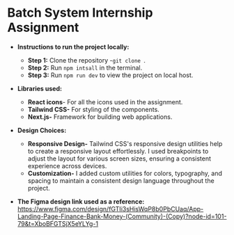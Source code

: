 # Batch System Internship Assignment
- **Instructions to run the project locally:** 
	- **Step 1:** Clone the repository -```git clone ```.
	- **Step 2:** Run ```npm intsall``` in the terminal.
	- **Step 3:** Run ```npm run dev``` to view the project on local host.
	
- **Libraries used:**  
	- **React icons**- For all the icons used in the assignment.
	- **Tailwind CSS-** For styling of the components.
	- **Next.js-**  Framework for building web applications.


-  **Design Choices:** 
	- **Responsive Design-** Tailwind CSS's responsive design utilities help to create a responsive layout effortlessly. I used breakpoints to adjust the layout for various screen sizes, ensuring a consistent experience across devices.
	- **Customization-** I added custom utilities for colors, typography, and spacing to maintain a consistent design language throughout the project.
- **The Figma design link used as a reference:**	https://www.figma.com/design/fGTIi3sHisWqP8b0PbCUaq/App-Landing-Page-Finance-Bank-Money-(Community)-(Copy)?node-id=101-79&t=XboBFGTSjX5eYLYg-1
	
